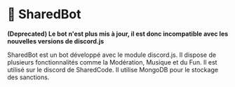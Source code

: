 # 🤖 SharedBot
**(Deprecated) Le bot n'est plus mis à jour, il est donc incompatible avec les nouvelles versions de discord.js**

SharedBot est un bot développé avec le module discord.js. Il dispose de plusieurs fonctionnalités comme la Modération, 
Musique et du Fun. Il est utilisé sur le discord de SharedCode. Il utilise MongoDB pour le stockage des sanctions.


